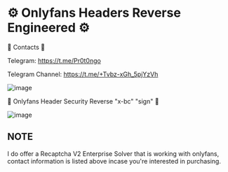 # ⚙️ Onlyfans Headers Reverse Engineered ⚙️

📑 Contacts 📑

Telegram: https://t.me/Pr0t0ngo

Telegram Channel: https://t.me/+Tvbz-xGh_5pjYzVh

![image](https://github.com/user-attachments/assets/649aad8f-e4ab-4c6d-a5a3-f4e5d602e42c)




🔐 Onlyfans Header Security Reverse "x-bc" "sign" 🔐

![image](https://github.com/user-attachments/assets/4fd811e0-9676-4c02-9973-aa446aba6d2c)

## NOTE ##
I do offer a Recaptcha V2 Enterprise Solver that is working with onlyfans, contact information is listed above incase you're interested in purchasing.
